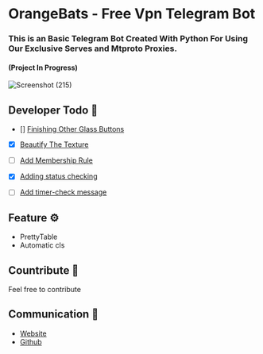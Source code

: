 # OrangeBats - Free Vpn Telegram Bot
### This is an Basic Telegram Bot Created With Python For Using Our Exclusive Serves and Mtproto Proxies.
#### (Project In Progress)

![Screenshot (215)](https://github.com/Ptavangar/Catcoach/assets/89109558/d619dae5-0c5a-483f-b104-3b80c4e451f4)

## Developer Todo 📝
- [] [Finishing Other Glass Buttons]()
- [x] [Beautify The Texture]()
- [ ] [Add Membership Rule]()
- [x] [Adding status checking]()
- [ ] [Add timer-check message]()


## Feature ⚙
* PrettyTable
* Automatic cls


## Countribute 🤝
Feel free to contribute

## Communication 💌
* [Website](https://www.pariya-tavangar.ir)
* [Github](https://github.com/Ptavangar)
